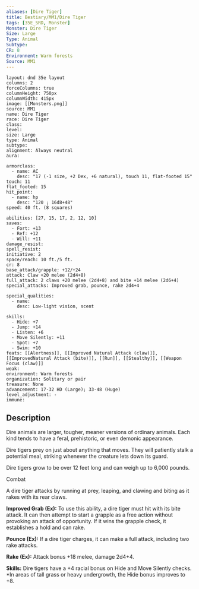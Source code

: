 ```yaml
---
aliases: [Dire Tiger]
title: Bestiary/MM1/Dire Tiger
tags: [35E_SRD, Monster]
Monster: Dire Tiger
Size: Large
Type: Animal
Subtype: 
CR: 8
Environnent: Warm forests
Source: MM1
---
```


```statblock
layout: dnd 35e layout
columns: 2
forceColumns: true
columnHeight: 750px
columnWidth: 415px
image: [[Monsters.png]]
source: MM1
name: Dire Tiger
race: Dire Tiger
class: 
level: 
size: Large
type: Animal
subtype: 
alignment: Always neutral
aura: 

armorclass:
  - name: AC
    desc: "17 (-1 size, +2 Dex, +6 natural), touch 11, flat-footed 15"
touch: 11
flat_footed: 15
hit_point:
  - name: hp
    desc: "120 ; 16d8+48"
speed: 40 ft. (8 squares)

abilities: [27, 15, 17, 2, 12, 10]
saves:
  - Fort: +13
  - Ref: +12
  - Will: +11
damage_resist: 
spell_resist: 
initiative: 2
space/reach: 10 ft./5 ft.
cr: 8
base_attack/grapple: +12/+24
attack: Claw +20 melee (2d4+8)
full_attack: 2 claws +20 melee (2d4+8) and bite +14 melee (2d6+4)
special_attacks: Improved grab, pounce, rake 2d4+4

special_qualities:
  - name: 
    desc: Low-light vision, scent

skills:
  - Hide: +7
  - Jump: +14
  - Listen: +6
  - Move Silently: +11
  - Spot: +7
  - Swim: +10
feats: [[Alertness]], [[Improved Natural Attack (claw)]], [[ImprovedNatural Attack (bite)]], [[Run]], [[Stealthy]], [[Weapon Focus (claw)]]
weak: 
environment: Warm forests
organization: Solitary or pair
treasure: None
advancement: 17-32 HD (Large); 33-48 (Huge)
level_adjustment: -
immune: 
```

## Description

<p>Dire animals are larger, tougher, meaner versions of ordinary animals. Each kind tends to have a feral, prehistoric, or even demonic appearance.</p>
<p>Dire tigers prey on just about anything that moves. They will patiently stalk a potential meal, striking whenever the creature lets down its guard.</p>
<p>Dire tigers grow to be over 12 feet long and can weigh up to 6,000 pounds.</p>
<p>Combat</p>
<p>A dire tiger attacks by running at prey, leaping, and clawing and biting as it rakes with its rear claws.</p>
<p>
            <b>Improved Grab (Ex):</b> To use this ability, a dire tiger must hit with its bite attack. It can then attempt to start a grapple as a free action without provoking an attack of opportunity. If it wins the grapple check, it establishes a hold and can rake.</p>
<p>
            <b>Pounce (Ex):</b> If a dire tiger charges, it can make a full attack, including two rake attacks.</p>
<p>
            <b>Rake (Ex):</b> Attack bonus +18 melee, damage 2d4+4.</p>
<p>
            <b>Skills:</b> Dire tigers have a +4 racial bonus on Hide and Move Silently checks. *In areas of tall grass or heavy undergrowth, the Hide bonus improves to +8.</p>